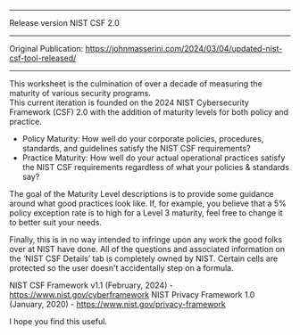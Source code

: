 ****************************
Release version NIST CSF 2.0 
****************************
Original Publication: https://johnmasserini.com/2024/03/04/updated-nist-csf-tool-released/
****************************

This worksheet is the culmination of over a decade of measuring the maturity of various security programs.  
This current iteration is founded on the 2024 NIST Cybersecurity Framework (CSF) 2.0 with the addition of maturity levels for both policy and practice.

* Policy Maturity: How well do your corporate policies, procedures, standards, and guidelines satisfy the NIST CSF requirements?
* Practice Maturity: How well do your actual operational practices satisfy the NIST CSF requirements regardless of what your policies & standards say?

The goal of the Maturity Level descriptions is to provide some guidance around what good practices look like.  If, for example, you believe that a 5% policy exception rate is to high for a Level 3 maturity, feel free to change it to better suit your needs. 

Finally, this is in no way intended to infringe upon any work the good folks over at NIST have done.  All of the questions and associated information on the ‘NIST CSF Details’ tab is completely owned by NIST. Certain cells are protected so the user doesn't accidentally step on a formula.  

NIST CSF Framework v1.1 (February, 2024) - https://www.nist.gov/cyberframework
NIST Privacy Framework 1.0 (January, 2020) - https://www.nist.gov/privacy-framework

I hope you find this useful.
